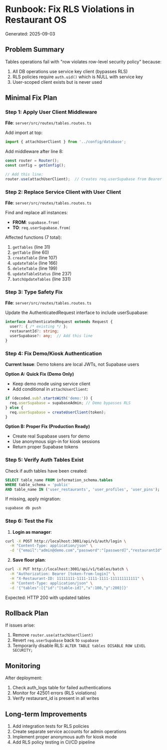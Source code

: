# Runbook: Fix RLS Violations in Restaurant OS
Generated: 2025-09-03

## Problem Summary
Tables operations fail with "row violates row-level security policy" because:
1. All DB operations use service key client (bypasses RLS)
2. RLS policies require `auth.uid()` which is NULL with service key
3. User-scoped client exists but is never used

## Minimal Fix Plan

### Step 1: Apply User Client Middleware
**File**: `server/src/routes/tables.routes.ts`

Add import at top:
```typescript
import { attachUserClient } from '../config/database';
```

Add middleware after line 8:
```typescript
const router = Router();
const config = getConfig();

// Add this line:
router.use(attachUserClient);  // Creates req.userSupabase from Bearer token
```

### Step 2: Replace Service Client with User Client
**File**: `server/src/routes/tables.routes.ts`

Find and replace all instances:
- **FROM**: `supabase.from(`
- **TO**: `req.userSupabase.from(`

Affected functions (7 total):
1. `getTables` (line 31)
2. `getTable` (line 60)
3. `createTable` (line 107)
4. `updateTable` (line 166)
5. `deleteTable` (line 199)
6. `updateTableStatus` (line 237)
7. `batchUpdateTables` (line 331)

### Step 3: Type Safety Fix
**File**: `server/src/routes/tables.routes.ts`

Update the AuthenticatedRequest interface to include userSupabase:
```typescript
interface AuthenticatedRequest extends Request {
  user?: { /* existing */ };
  restaurantId?: string;
  userSupabase?: any;  // Add this line
}
```

### Step 4: Fix Demo/Kiosk Authentication
**Current Issue**: Demo tokens are local JWTs, not Supabase users

**Option A: Quick Fix (Demo Only)**
- Keep demo mode using service client
- Add conditional in `attachUserClient`:
```typescript
if (decoded.sub?.startsWith('demo:')) {
  req.userSupabase = supabaseAdmin; // Demo bypasses RLS
} else {
  req.userSupabase = createUserClient(token);
}
```

**Option B: Proper Fix (Production Ready)**
- Create real Supabase users for demo
- Use anonymous sign-in for kiosk sessions
- Return proper Supabase tokens

### Step 5: Verify Auth Tables Exist
Check if auth tables have been created:

```sql
SELECT table_name FROM information_schema.tables 
WHERE table_schema = 'public' 
AND table_name IN ('user_restaurants', 'user_profiles', 'user_pins');
```

If missing, apply migration:
```bash
supabase db push
```

### Step 6: Test the Fix

1. **Login as manager**:
```bash
curl -X POST http://localhost:3001/api/v1/auth/login \
  -H "Content-Type: application/json" \
  -d '{"email":"admin@demo.com","password":"[password]","restaurantId":"11111111-1111-1111-1111-111111111111"}'
```

2. **Save floor plan**:
```bash
curl -X PUT http://localhost:3001/api/v1/tables/batch \
  -H "Authorization: Bearer [token-from-login]" \
  -H "X-Restaurant-ID: 11111111-1111-1111-1111-111111111111" \
  -H "Content-Type: application/json" \
  -d '{"tables":[{"id":"[table-id]","x":100,"y":200}]}'
```

Expected: HTTP 200 with updated tables

## Rollback Plan
If issues arise:
1. Remove `router.use(attachUserClient)`
2. Revert `req.userSupabase` back to `supabase`
3. Temporarily disable RLS: `ALTER TABLE tables DISABLE ROW LEVEL SECURITY;`

## Monitoring
After deployment:
1. Check auth_logs table for failed authentications
2. Monitor for 42501 errors (RLS violations)
3. Verify restaurant_id is present in all writes

## Long-term Improvements
1. Add integration tests for RLS policies
2. Create separate service accounts for admin operations
3. Implement proper anonymous auth for kiosk mode
4. Add RLS policy testing in CI/CD pipeline